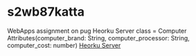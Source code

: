 # s2wb87katta
WebApps assignment on pug Heorku Server class = Computer Attributes(computer_brand: String, computer_processor: String, computer_cost: number)
<a href="https://s2wb87katta.herokuapp.com/" rel="nofollow">Heorku Server</a>
